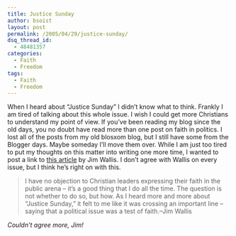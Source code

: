 ```yaml
---
title: Justice Sunday
author: bsoist
layout: post
permalink: /2005/04/29/justice-sunday/
dsq_thread_id:
  - 48481357
categories:
  - Faith
  - Freedom
tags:
  - Faith
  - Freedom
---
```

When I heard about &#8220;Justice Sunday&#8221; I didn&#8217;t know what to think. Frankly I am tired of talking about this whole issue. I wish I could get more Christians to understand my point of view. If you&#8217;ve been reading my blog since the old days, you no doubt have read more than one post on faith in politics. I lost all of the posts from my old blosxom blog, but I still have some from the Blogger days. Maybe someday I&#8217;ll move them over. While I am just too tired to put my thoughts on this matter into writing one more time, I wanted to post a link to [this article][1] by Jim Wallis. I don&#8217;t agree with Wallis on every issue, but I think he&#8217;s right on with this.  

> I have no objection to Christian leaders expressing their faith in the public arena &#8211; it&#8217;s a good thing that I do all the time. The question is not whether to do so, but how. As I heard more and more about &#8220;Justice Sunday,&#8221; it felt to me like it was crossing an important line &#8211; saying that a political issue was a test of faith.&#8211;Jim Wallis

*Couldn&#8217;t agree more, Jim!*

 [1]: http://www.sojo.net/index.cfm?action=sojomail.display&issue=050428#3
